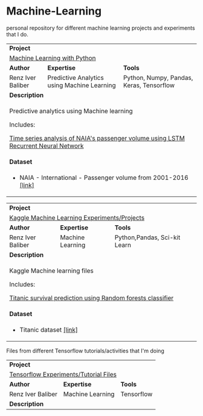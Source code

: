 # Machine-Learning
personal repository for different machine learning projects and experiments that I do. 

<table>
<tr></tr>
<tr>
<td colspan="4"><b>Project</b></td>
</tr>
<tr>
<td colspan="3">
<a href="https://github.com/renziver/Data-Analysis/tree/master/Data%20Analysis%20with%20Python/">Machine Learning with Python</a>
</td>
</tr>  
<tr>
<td><b>Author</b></td>
<td><b>Expertise</b></td>
<td><b>Tools</b></td>
</tr>
<tr>
<td>
Renz Iver Baliber
</td>
<td>
Predictive Analytics using Machine Learning
</td>
<td>
Python,
Numpy, Pandas, Keras, Tensorflow  
</td>
</tr>
<tr>
<td colspan="4"><b>Description</b></td>
</tr>
<tr>
<td colspan="4">
<p>Predictive analytics using Machine learning </p>
<p>Includes:</p>
  
[Time series analysis of NAIA's passenger volume using LSTM Recurrent Neural Network](http://nbviewer.jupyter.org/github/renziver/Machine-Learning/blob/master/Predictive%20Analytics%20using%20Machine%20Learning/NAIA%20Passenger%20Volume%20Prediction/Time%20Series%20Prediction%20of%20NAIA%27s%20Passenger%20volume%20using%20LSTM%20Recurrent%20Neural%20Network.ipynb)

</td>
</tr>
<tr>
<td colspan="4"><b>Dataset</b></td>
</tr>
<tr>
<td colspan="4">
<ul>
<li>NAIA - International - Passenger volume from 2001-2016 <a href="https://github.com/renziver/Machine-Learning/blob/master/Predictive%20Analytics%20using%20Machine%20Learning/NAIA%20Passenger%20Volume%20Prediction/Dataset/naia_international_01-16.csv" target="_blank">[link]</a></li>
</ul>
</td>
</tr>
</table>

<table>
<tr></tr>
<tr>
<td colspan="4"><b>Project</b></td>
</tr>
<tr>
<td colspan="3">
<a href="https://github.com/renziver/Machine-Learning/tree/master/Kaggle">Kaggle Machine Learning Experiments/Projects</a>
</td>
</tr>  
<tr>
<td><b>Author</b></td>
<td><b>Expertise</b></td>
<td><b>Tools</b></td>
</tr>
<tr>
<td>
Renz Iver Baliber
</td>
<td>
Machine Learning
</td>
<td>
Python,Pandas, Sci-kit Learn 
</td>
</tr>
<tr>
<td colspan="4"><b>Description</b></td>
</tr>
<tr>
<td colspan="4">
<p>Kaggle Machine learning files </p>
<p>Includes:</p>
  
[Titanic survival prediction using Random forests classifier](http://nbviewer.jupyter.org/github/renziver/Machine-Learning/blob/master/Kaggle/Titanic%20Prediction/Survival%20prediction%20in%20Titanic%20using%20Random%20Forests%20Classifier.ipynb)

</td>
</tr>
<tr>
<td colspan="4"><b>Dataset</b></td>
</tr>
<tr>
<td colspan="4">
<ul>
<li>Titanic dataset <a href="https://github.com/renziver/Machine-Learning/tree/master/Kaggle/Titanic%20Prediction/Dataset" target="_blank">[link]</a></li>
</ul>
</td>
</tr>
</table>

<table>
<tr></tr>
<tr>
<td colspan="4"><b>Project</b></td>
</tr>
<tr>
<td colspan="3">
<a href="https://github.com/renziver/Machine-Learning/tree/master/TensorFlow">Tensorflow Experiments/Tutorial Files</a>
</td>
</tr>  
<tr>
<td><b>Author</b></td>
<td><b>Expertise</b></td>
<td><b>Tools</b></td>
</tr>
<tr>
<td>
Renz Iver Baliber
</td>
<td>
Machine Learning
</td>
<td>
Tensorflow
</td>
</tr>
<tr>
<td colspan="4"><b>Description</b></td>
</tr>
Files from different Tensorflow tutorials/activities that I'm doing
<tr>
</table>

